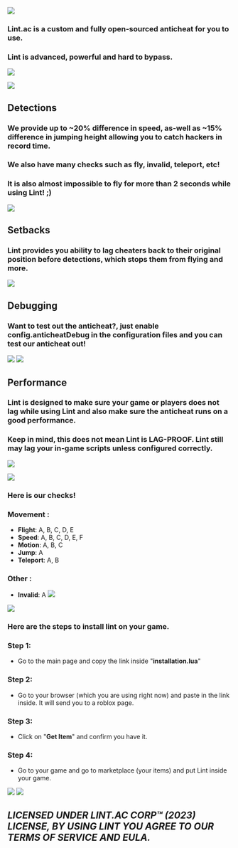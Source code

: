 [![](https://cdn.discordapp.com/attachments/1045747155463327804/1120144874931486791/lintnew1.png)]()

### Lint.ac is a custom and fully open-sourced anticheat for you to use.
### Lint is advanced, powerful and hard to bypass.
[![](https://cdn.discordapp.com/attachments/1114213473426088059/1114959925014175754/split.png)]()

[![](https://cdn.discordapp.com/attachments/1045747155463327804/1120145778481041458/lintnew2.png)]()

## Detections
### We provide up to ~20% difference in speed, as-well as ~15% difference in jumping height allowing you to catch hackers in record time.
### We also have many checks such as fly, invalid, teleport, etc!
### It is also almost impossible to fly for more than 2 seconds while using Lint! ;)
[![](https://cdn.discordapp.com/attachments/1114213473426088059/1114959925014175754/split.png)]()

## Setbacks
### **Lint provides you ability to lag cheaters back to their original position before detections**, which stops them from flying and more.
[![](https://cdn.discordapp.com/attachments/1114213473426088059/1114959925014175754/split.png)]()

## Debugging
### **Want to test out the anticheat?**, just enable **config.anticheatDebug** in the configuration files and you can test our anticheat out!
[![](https://cdn.discordapp.com/attachments/1114213473426088059/1114960711538458724/image.png)]()
[![](https://cdn.discordapp.com/attachments/1114213473426088059/1114959925014175754/split.png)]()

## Performance
### **Lint is designed to make sure your game or players does not lag while using Lint** and also make sure the anticheat runs on a good performance.
### **Keep in mind, this does not mean Lint is LAG-PROOF.** Lint still may lag your in-game scripts unless configured correctly.
[![](https://cdn.discordapp.com/attachments/1114213473426088059/1114959925014175754/split.png)]()

[![](https://cdn.discordapp.com/attachments/1045747155463327804/1120145794239049798/lintnew3.png)]()

### Here is our checks!

### Movement  :
- **Flight**: A, B, C, D, E
- **Speed**: A, B, C, D, E, F
- **Motion**: A, B, C
- **Jump**: A
- **Teleport**: A, B

### Other  :
- **Invalid**: A
[![](https://cdn.discordapp.com/attachments/1114213473426088059/1114959925014175754/split.png)]()

[![](https://cdn.discordapp.com/attachments/1045747155463327804/1120145815990698045/lintnew4.png)]()

### Here are the steps to install lint on your game.

### Step 1:
  - Go to the main page and copy the link inside "**installation.lua**"
### Step 2:
  - Go to your browser (which you are using right now) and paste in the link inside. It will send you to a roblox page.
### Step 3:
  - Click on "**Get Item**" and confirm you have it.
### Step 4:
  - Go to your game and go to marketplace (your items) and put Lint inside your game.

[![](https://cdn.discordapp.com/attachments/1114213473426088059/1114959925014175754/split.png)]()
[![](https://cdn.discordapp.com/attachments/1114213473426088059/1114959925014175754/split.png)]()

## ***LICENSED UNDER LINT.AC CORP™️ (2023) LICENSE, BY USING LINT YOU AGREE TO OUR TERMS OF SERVICE AND EULA.***
